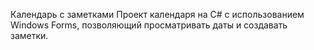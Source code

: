Календарь с заметками
Проект календаря на C# с использованием Windows Forms, позволяющий просматривать даты и создавать заметки.
